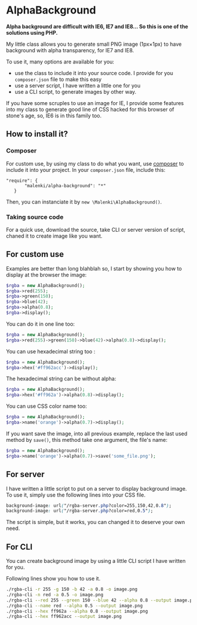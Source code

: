 # AlphaBackground

__Alpha background are difficult with IE6, IE7 and IE8… So this is one of the solutions using PHP.__

My little class allows you to generate small PNG image (1px×1px) to have background with alpha transparency, for IE7 and IE8.

To use it, many options are available for you:
 - use the class to include it into your source code. I provide for you `composer.json` file to make this easy
 - use a server script, I have written a little one for you
 - use a CLI script, to generate images by other way.

If you have some scruples to use an image for IE, I provide some features into my class to generate good line of CSS hacked for this browser of stone's age, so, IE6 is in this family too.

## How to install it?

### Composer
For custom use, by using my class to do what you want, use [composer](http://getcomposer.org/) to include it into your project. In your `composer.json` file, include this:

```
"require": {
       "malenki/alpha-background": "*"
   }
```

Then, you can instanciate it by `new \Malenki\AlphaBackground()`.

### Taking source code

For a quick use, download the source, take CLI or server version of script, chaned it to create image like you want.

## For custom use

Examples are better than long blahblah so, I start by showing you how to display at the browser the image:

``` php
$rgba = new AlphaBackground();
$rgba->red(255);
$rgba->green(150);
$rgba->blue(42);
$rgba->alpha(0.8);
$rgba->display();
```
You can do it in one line too:

``` php
$rgba = new AlphaBackground();
$rgba->red(255)->green(150)->blue(42)->alpha(0.8)->display();
```

You can use hexadecimal string too :

``` php
$rgba = new AlphaBackground();
$rgba->hex('#ff962acc')->display();
```

The hexadecimal string can be without alpha:

``` php
$rgba = new AlphaBackground();
$rgba->hex('#ff962a')->alpha(0.8)->display();
```

You can use CSS color name too:
``` php
$rgba = new AlphaBackground();
$rgba->name('orange')->alpha(0.7)->display();
```

If you want save the image, into all previous example, replace the last used method by `save()`, this method take one argument, the file's name:
``` php
$rgba = new AlphaBackground();
$rgba->name('orange')->alpha(0.7)->save('some_file.png');
```

## For server

I have written a little script to put on a server to display background image. To use it, simply use the following lines into your CSS file.


``` css
background-image: url("/rgba-server.php?color=255,150,42,0.8");
background-image: url("/rgba-server.php?color=red,0.5");

```

The script is simple, but it works, you can changed it to deserve your own need.


## For CLI

You can create background image by using a little CLI script I have written for you.

Following lines show you how to use it.

``` bash
./rgba-cli -r 255 -g 150 -b 42 -a 0.8 -o image.png
./rgba-cli -n red -a 0.5 -o image.png
./rgba-cli --red 255 --green 150 --blue 42 --alpha 0.8 --output image.png
./rgba-cli --name red --alpha 0.5 --output image.png
./rgba-cli --hex ff962a --alpha 0.8 --output image.png
./rgba-cli --hex ff962acc --output image.png
```
